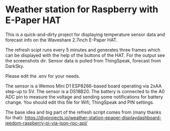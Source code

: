# Weather station for Raspberry with E-Paper HAT

This is a quick-and-dirty project for displaying temperature sensor data and forecast info on the Waveshare 2.7inch E-Paper HAT.

The refresh scipt runs every 5 minutes and generates three frames which can be displayed with the help of the buttons of the HAT.
For the output see the screenshots dir. Sensor data is pulled from ThingSpeak, forecast from DarkSky.

Please edit the .env for your needs.

The sensor is a Wemos Mini D1 ESP8266-based board operating via 2xAA step-up to 5V. The sensor is a DS18B20. The battery is connected to the A0 ADC pin to measure the voltage and sending some notifications for battery change. You should edit this file for Wifi, ThingSpeak and PIN settings.

The base idea and big part of the refresh script comes from (many thanks for that):
https://diyprojects.io/weather-station-epaper-displaydashboard-jeedom-raspberry-pi-via-json-rpc-api/
